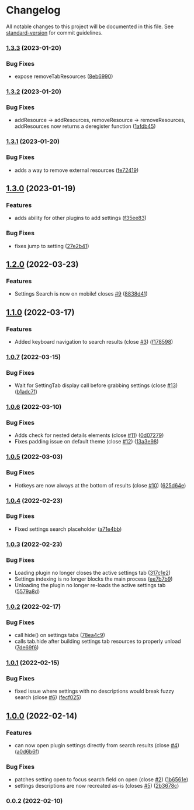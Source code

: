 # Changelog

All notable changes to this project will be documented in this file. See [standard-version](https://github.com/conventional-changelog/standard-version) for commit guidelines.

### [1.3.3](https://github.com/valentine195/obsidian-settings-search/compare/1.3.2...1.3.3) (2023-01-20)


### Bug Fixes

* expose removeTabResources ([8eb6990](https://github.com/valentine195/obsidian-settings-search/commit/8eb6990c92b6e08cca95e1f9f76d30848ffb9754))

### [1.3.2](https://github.com/valentine195/obsidian-settings-search/compare/1.3.1...1.3.2) (2023-01-20)


### Bug Fixes

* addResource -> addResources, removeResource -> removeResources, addResources now returns a deregister function ([1afdb45](https://github.com/valentine195/obsidian-settings-search/commit/1afdb45a8d5f4edba2c7e096d2de756bf7f29169))

### [1.3.1](https://github.com/valentine195/obsidian-settings-search/compare/1.3.0...1.3.1) (2023-01-20)


### Bug Fixes

* adds a way to remove external resources ([fe72419](https://github.com/valentine195/obsidian-settings-search/commit/fe724191a3b57d1d3558f5a024c0892aa3c2bd22))

## [1.3.0](https://github.com/valentine195/obsidian-settings-search/compare/1.2.0...1.3.0) (2023-01-19)


### Features

* adds ability for other plugins to add settings ([f35ee83](https://github.com/valentine195/obsidian-settings-search/commit/f35ee83d98ccb1f504d08ea7674895b7414a6403))


### Bug Fixes

* fixes jump to setting ([27e2b41](https://github.com/valentine195/obsidian-settings-search/commit/27e2b4150df338087d43fc67a6b14c3f010a6a9b))

## [1.2.0](https://github.com/valentine195/obsidian-settings-search/compare/1.1.0...1.2.0) (2022-03-23)


### Features

* Settings Search is now on mobile! closes [#9](https://github.com/valentine195/obsidian-settings-search/issues/9) ([8838d41](https://github.com/valentine195/obsidian-settings-search/commit/8838d41f41428d89cdead96bd68a692834aa446c))

## [1.1.0](https://github.com/valentine195/obsidian-settings-search/compare/1.0.7...1.1.0) (2022-03-17)


### Features

* Added keyboard navigation to search results (close [#3](https://github.com/valentine195/obsidian-settings-search/issues/3)) ([f178598](https://github.com/valentine195/obsidian-settings-search/commit/f17859842d8d79237e9c64a6a1df818fb31dfa94))

### [1.0.7](https://github.com/valentine195/obsidian-settings-search/compare/1.0.6...1.0.7) (2022-03-15)


### Bug Fixes

* Wait for SettingTab display call before grabbing settings (close [#13](https://github.com/valentine195/obsidian-settings-search/issues/13)) ([b1adc7f](https://github.com/valentine195/obsidian-settings-search/commit/b1adc7f35a36bfe6424e88665e418bce66b1ff2c))

### [1.0.6](https://github.com/valentine195/obsidian-settings-search/compare/1.0.5...1.0.6) (2022-03-10)


### Bug Fixes

* Adds check for nested details elements (close [#11](https://github.com/valentine195/obsidian-settings-search/issues/11)) ([0d07279](https://github.com/valentine195/obsidian-settings-search/commit/0d072796f9613357a8462a98431db89d2b7e4f29))
* Fixes padding issue on default theme (close [#12](https://github.com/valentine195/obsidian-settings-search/issues/12)) ([13a3e98](https://github.com/valentine195/obsidian-settings-search/commit/13a3e985519de3cc01ee4b61f55e3e0b53d03a03))

### [1.0.5](https://github.com/valentine195/obsidian-settings-search/compare/1.0.4...1.0.5) (2022-03-03)


### Bug Fixes

* Hotkeys are now always at the bottom of results (close [#10](https://github.com/valentine195/obsidian-settings-search/issues/10)) ([625d64e](https://github.com/valentine195/obsidian-settings-search/commit/625d64e4af28c559a017c1d07075d1f0e3c3fefd))

### [1.0.4](https://github.com/valentine195/obsidian-settings-search/compare/1.0.3...1.0.4) (2022-02-23)


### Bug Fixes

* Fixed settings search placeholder ([a71e4bb](https://github.com/valentine195/obsidian-settings-search/commit/a71e4bb99fdf1aa40ddfa17c0e64d79bcd5cc2b5))

### [1.0.3](https://github.com/valentine195/obsidian-settings-search/compare/1.0.2...1.0.3) (2022-02-23)


### Bug Fixes

* Loading plugin no longer closes the active settings tab ([317c1e2](https://github.com/valentine195/obsidian-settings-search/commit/317c1e2ad104f36d044c1c9ecc8e0182a0c16c96))
* Settings indexing is no longer blocks the main process ([ee7b7b9](https://github.com/valentine195/obsidian-settings-search/commit/ee7b7b947cf3e00c987e122141e5ab19155a830b))
* Unloading the plugin no longer re-loads the active settings tab ([5579a8d](https://github.com/valentine195/obsidian-settings-search/commit/5579a8d5d55a85465431509e9ce33da3040707fc))

### [1.0.2](https://github.com/valentine195/obsidian-settings-search/compare/1.0.1...1.0.2) (2022-02-17)


### Bug Fixes

* call hide() on settings tabs ([78ea4c9](https://github.com/valentine195/obsidian-settings-search/commit/78ea4c9fc9de8bd1307607ec9ae9c27cf3429c8f))
* calls tab.hide after building settings tab resources to properly unload ([7de69f6](https://github.com/valentine195/obsidian-settings-search/commit/7de69f65d5e5fe040c090199f45af32a7fcd6010))

### [1.0.1](https://github.com/valentine195/obsidian-settings-search/compare/1.0.0...1.0.1) (2022-02-15)


### Bug Fixes

* fixed issue where settings with no descriptions would break fuzzy search (close [#6](https://github.com/valentine195/obsidian-settings-search/issues/6)) ([fecf025](https://github.com/valentine195/obsidian-settings-search/commit/fecf02500f90437487aed33133c1cf4ae1ad3b24))

## [1.0.0](https://github.com/valentine195/obsidian-settings-search/compare/0.0.2...1.0.0) (2022-02-14)


### Features

* can now open plugin settings directly from search results (close [#4](https://github.com/valentine195/obsidian-settings-search/issues/4)) ([a0d6b6f](https://github.com/valentine195/obsidian-settings-search/commit/a0d6b6f591b0126243287cb09fc407ee5398b2b9))


### Bug Fixes

* patches setting open to focus search field on open (close [#2](https://github.com/valentine195/obsidian-settings-search/issues/2)) ([1b6561e](https://github.com/valentine195/obsidian-settings-search/commit/1b6561e690061df0eaf535ee55f336fd369a2378))
* settings descriptions are now recreated as-is (closes [#5](https://github.com/valentine195/obsidian-settings-search/issues/5)) ([2b3678c](https://github.com/valentine195/obsidian-settings-search/commit/2b3678c8730fd0d7fd5fe8dbffa413e2e58b0f1d))

### 0.0.2 (2022-02-10)
